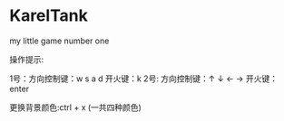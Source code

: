 # KarelTank
my little game number one

操作提示:

1号：方向控制键：w s a d    开火键：k
2号: 方向控制键：↑ ↓ ← →    开火键：enter

更换背景颜色:ctrl + x (一共四种颜色)
